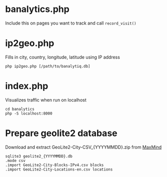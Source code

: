 # banalytics.php 
Include this on pages you want to track and call `record_visit()`

# ip2geo.php
Fills in city, country, longitude, latitude using IP address
```
php ip2geo.php [/path/to/banalytiq.db]
```

# index.php
Visualizes traffic when run on localhost
```
cd banalytics
php -S localhost:8000
```

# Prepare geolite2 database
Download and extract GeoLite2-City-CSV_{YYYYMMDD}.zip from [MaxMind](https://dev.maxmind.com)
```
sqlite3 geolite2_{YYYYMMDD}.db
.mode csv
.import GeoLite2-City-Blocks-IPv4.csv blocks
.import GeoLite2-City-Locations-en.csv locations
```